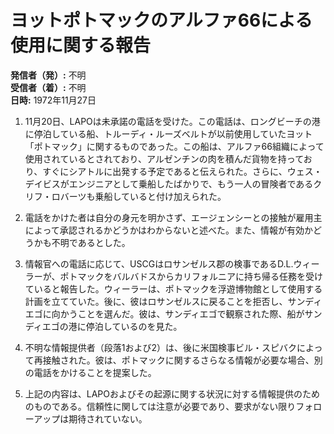 # ヨットポトマックのアルファ66による使用に関する報告

**発信者（発）:** 不明  
**受信者（着）:** 不明  
**日時:** 1972年11月27日

1. 11月20日、LAPOは未承諾の電話を受けた。この電話は、ロングビーチの港に停泊している船、トルーディ・ルーズベルトが以前使用していたヨット「ポトマック」に関するものであった。この船は、アルファ66組織によって使用されているとされており、アルゼンチンの肉を積んだ貨物を持っており、すぐにシアトルに出発する予定であると伝えられた。さらに、ウェス・デイビスがエンジニアとして乗船したばかりで、もう一人の冒険者であるクリフ・ロバーツも乗船していると付け加えられた。

2. 電話をかけた者は自分の身元を明かさず、エージェンシーとの接触が雇用主によって承認されるかどうかはわからないと述べた。また、情報が有効かどうかも不明であるとした。

3. 情報官への電話に応じて、USCGはロサンゼルス郡の検事であるD.L.ウィーラーが、ポトマックをバルバドスからカリフォルニアに持ち帰る任務を受けていると報告した。ウィーラーは、ポトマックを浮遊博物館として使用する計画を立てていた。後に、彼はロサンゼルスに戻ることを拒否し、サンディエゴに向かうことを選んだ。彼は、サンディエゴで観察された際、船がサンディエゴの港に停泊しているのを見た。

5. 不明な情報提供者（段落1および2）は、後に米国検事ビル・スピバクによって再接触された。彼は、ポトマックに関するさらなる情報が必要な場合、別の電話をかけることを提案した。

6. 上記の内容は、LAPOおよびその起源に関する状況に対する情報提供のためのものである。信頼性に関しては注意が必要であり、要求がない限りフォローアップは期待されていない。